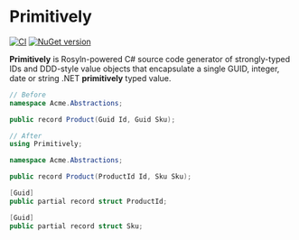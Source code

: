 ﻿# Primitively

[![CI](https://github.com/dtanglr/Primitively/actions/workflows/dotnet.yml/badge.svg?branch=main)](https://github.com/dtanglr/Primitively/actions/workflows/dotnet.yml)
[![NuGet version](https://badge.fury.io/nu/Primitively.svg)](https://badge.fury.io/nu/Primitively)

**Primitively** is Rosyln-powered C# source code generator of strongly-typed IDs and DDD-style value objects that encapsulate a single GUID, integer, date or string .NET **primitively** typed value.

```csharp
// Before
namespace Acme.Abstractions;

public record Product(Guid Id, Guid Sku);
```

```csharp
// After
using Primitively;

namespace Acme.Abstractions;

public record Product(ProductId Id, Sku Sku);

[Guid]
public partial record struct ProductId;

[Guid]
public partial record struct Sku;
```
